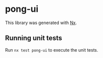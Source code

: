 # pong-ui

This library was generated with [Nx](https://nx.dev).

## Running unit tests

Run `nx test pong-ui` to execute the unit tests.
